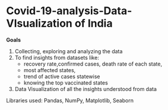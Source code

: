 # Covid-19-analysis-Data-VIsualization of India

**Goals**
1. Collecting, exploring and analyzing the data
2. To find insights from datasets like:
    * recovery rate,confirmed cases, death rate of each state, 
    * most affected states, 
    * trend of active cases statewise  
    * knowing the top vaccinated states
 3. Data Visualization of all the insights understood from data

Libraries used: Pandas, NumPy, Matplotlib, Seaborn
